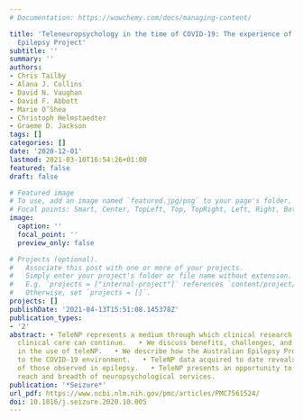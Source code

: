 ```yaml
---
# Documentation: https://wowchemy.com/docs/managing-content/

title: 'Teleneuropsychology in the time of COVID-19: The experience of The Australian
  Epilepsy Project'
subtitle: ''
summary: ''
authors:
- Chris Tailby
- Alana J. Collins
- David N. Vaughan
- David F. Abbott
- Marie O’Shea
- Christoph Helmstaedter
- Graeme D. Jackson
tags: []
categories: []
date: '2020-12-01'
lastmod: 2021-03-10T16:54:26+01:00
featured: false
draft: false

# Featured image
# To use, add an image named `featured.jpg/png` to your page's folder.
# Focal points: Smart, Center, TopLeft, Top, TopRight, Left, Right, BottomLeft, Bottom, BottomRight.
image:
  caption: ''
  focal_point: ''
  preview_only: false

# Projects (optional).
#   Associate this post with one or more of your projects.
#   Simply enter your project's folder or file name without extension.
#   E.g. `projects = ["internal-project"]` references `content/project/deep-learning/index.md`.
#   Otherwise, set `projects = []`.
projects: []
publishDate: '2021-04-13T15:51:08.145378Z'
publication_types:
- '2'
abstract: • TeleNP represents a medium through which clinical research and important
  clinical care can continue.   • We discuss benefits, challenges, and practical considerations
  in the use of teleNP.   • We describe how the Australian Epilepsy Project has adapted
  to the COVID-19 environment.   • TeleNP data acquired to date reveals deficits typical
  of those observed in epilepsy.   • TeleNP presents an opportunity to expand the
  reach and breadth of neuropsychological services.
publication: '*Seizure*'
url_pdf: https://www.ncbi.nlm.nih.gov/pmc/articles/PMC7561524/
doi: 10.1016/j.seizure.2020.10.005
---
```


